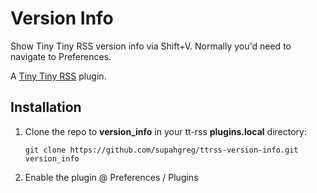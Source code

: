 Version Info
============

Show Tiny Tiny RSS version info via Shift+V.  Normally you'd need to navigate to Preferences.

A [Tiny Tiny RSS](https://tt-rss.org) plugin.

Installation
------------
1. Clone the repo to **version_info** in your tt-rss **plugins.local** directory:

   `git clone https://github.com/supahgreg/ttrss-version-info.git version_info`

2. Enable the plugin @ Preferences / Plugins
